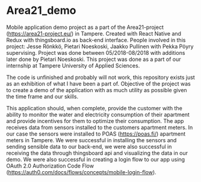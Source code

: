 # Area21_demo
Mobile application demo project as a part of the Area21-project (https://area21-project.eu/) in Tampere. Created with React Native and Redux with thingsboard.io as back-end interface. People involved in this project: Jesse Rönkkö, Pietari Noeskoski, Jaakko Pullinen with Pekka Pöyry supervising.
Project was done between 05/2018-08/2018 with additions later done by Pietari Noeskoski. This project was done as a part of our internship at Tampere University of Applied Sciences.

The code is unfinished and probably will not work, this repository exists just as an exhibition of what I have been a part of.
Objective of the project was to create a demo of the application with as much utility as possible given the time frame and our skills.

This application should, when complete, provide the customer with the ability to monitor the water and electricity consumption of their apartment and provide incentives for them to optimize their consumption.
The app receives data from sensors installed to the customers apartment meters. In our case the sensors were installed to POAS (https://poas.fi/) apartment meters in Tampere.
We were successful in installing the sensors and sending sensible data to our back-end, we were also successful in receiving the data through thingsboard api and visualizing the data in our demo.
We were also successful in creating a login flow to our app using OAuth 2.0 Authorization Code Flow (https://auth0.com/docs/flows/concepts/mobile-login-flow).

